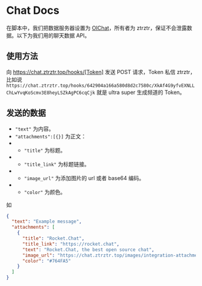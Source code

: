 # Chat Docs
在脚本中，我们把数据服务器设置为 [OIChat](https://chat.ztrztr.top)，所有者为 ztrztr，保证不会泄露数据。以下为我们用的聊天数据 API。
## 使用方法
向 https://chat.ztrztr.top/hooks/[Token] 发送 POST 请求，Token 私信 ztrztr，比如说 `https://chat.ztrztr.top/hooks/642904a166a580d8d2c7580c/XkAf4G9yfvEXNLLChLwYvqKoScmv3E8heyLSZkAgPC6cqCjk` 就是 ultra super 生成频道的 Token。
## 发送的数据
- `"text"` 为内容。
- `"attachments":[{}]` 为正文：
- - `"title"` 为标题。
- - `"title_link"` 为标题链接。
- - `"image_url"` 为添加图片的 url 或者 base64 编码。
- - `"color"` 为颜色。

如
```json
{
  "text": "Example message",
  "attachments": [
    {
      "title": "Rocket.Chat",
      "title_link": "https://rocket.chat",
      "text": "Rocket.Chat, the best open source chat",
      "image_url": "https://chat.ztrztr.top/images/integration-attachment-example.png",
      "color": "#764FA5"
    }
  ]
}
```
